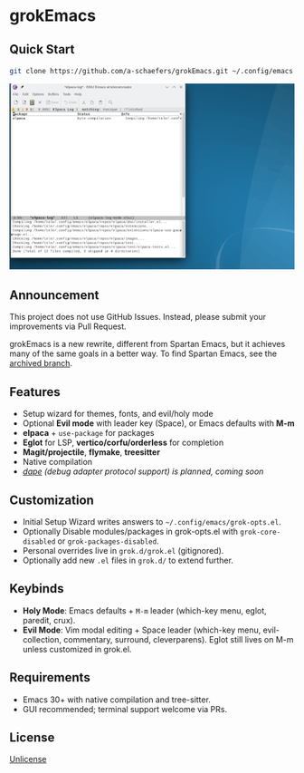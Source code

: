 # grokEmacs

## Quick Start

```sh
git clone https://github.com/a-schaefers/grokEmacs.git ~/.config/emacs
```

![img](bootstrap.gif)

## Announcement

This project does not use GitHub Issues. Instead, please submit your improvements via Pull Request.

grokEmacs is a new rewrite, different from Spartan Emacs, but it achieves many of the same goals in a better way. To find Spartan Emacs, see the [archived branch](https://github.com/a-schaefers/spartan-emacs/tree/spartan-emacs-archive).

## Features

- Setup wizard for themes, fonts, and evil/holy mode
- Optional **Evil mode** with leader key (Space), or Emacs defaults with **M-m**
- **elpaca** + `use-package` for packages
- **Eglot** for LSP, **vertico/corfu/orderless** for completion
- **Magit/projectile**, **flymake**, **treesitter**
- Native compilation
- *[dape](https://github.com/svaante/dape) (debug adapter protocol support) is planned, coming soon*

## Customization

- Initial Setup Wizard writes answers to `~/.config/emacs/grok-opts.el`.
- Optionally Disable modules/packages in grok-opts.el with `grok-core-disabled` or `grok-packages-disabled`.
- Personal overrides live in `grok.d/grok.el` (gitignored).
- Optionally add new `.el` files in `grok.d/` to extend further.

## Keybinds

- **Holy Mode**: Emacs defaults + `M-m` leader (which-key menu, eglot, paredit, crux).
- **Evil Mode**: Vim modal editing + Space leader (which-key menu, evil-collection, commentary, surround, cleverparens). Eglot still lives on M-m unless customized in grok.el.

## Requirements

- Emacs 30+ with native compilation and tree-sitter.
- GUI recommended; terminal support welcome via PRs.

## License

[Unlicense](https://unlicense.org)
